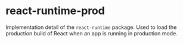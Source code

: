 # react-runtime-prod

Implementation detail of the `react-runtime` package. Used to load the
production build of React when an app is running in production mode.
